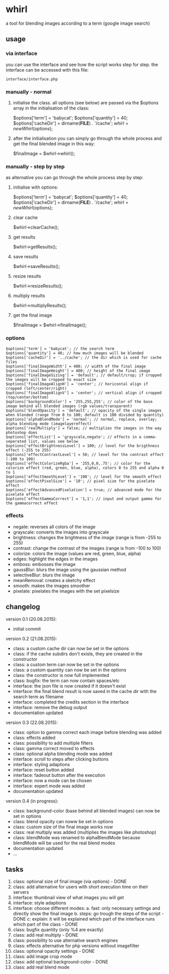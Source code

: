 # whirl
a tool for blending images according to a term (google image search)

## usage

### via interface
you can use the interface and see how the script works step for step.
the interface can be accessed with this file:

	interface/interface.php

### manually - normal

1) initialise the class. all options (see below) are passed via the $options array in the initialisation of the class:

	$options['term'] = 'babycat';
	$options['quantity'] = 40;
	$options['cacheDir'] = dirname(__FILE__) . '/cache';
	$whirl = new Whirl($options);

2) after the initialisation you can simply go through the whole process and get the final blended image in this way:

	$finalImage = $whirl->whirl();

### manually - step by step

as alternative you can go through the whole process step by step:

1) initialise with options:

	$options['term'] = 'babycat';
	$options['quantity'] = 40;
	$options['cacheDir'] = dirname(__FILE__) . '/cache';
	$whirl = new Whirl($options);

2) clear cache

	$whirl->clearCache();

3) get results

	$whirl->getResults();

4) save results

	$whirl->saveResults();

5) resize results

	$whirl->resizeResults();

6) multiply results

	$whirl->multiplyResults();

7) get the final image

	$finalImage = $whirl->finalImage();

### options

	$options['term'] = 'babycat'; // the search term
	$options['quantity'] = 40; // how much images will be blended
	$options['cacheDir'] = '../cache'; // the dir which is used for cache files
	$options['finalImageWidth'] = 400; // width of the final image
	$options['finalImageHeight'] = 400; // height of the final image
	$options['finalImageSizing'] = 'default'; // default/crop; if cropped the images will be cropped to exact size
	$options['finalImageAlignH'] = 'center'; // horicontal align if cropped (left/center/right)
	$options['finalImageAlignV'] = 'center'; // vertical align if cropped (top/center/bottom)
	$options['backgroundColor'] = '255,255,255'; // color of the base image behind all blended images (rgb values/transparent)
	$options['blendOpacity'] = 'default'; // opacity of the single images when blended (range from 0 to 100; default is 100 divided by quantity)
	$options['alphaBlendMode'] = 'normal'; // normal, replace, overlay; alpha blending mode (imagelayereffect)
	$options['realMultiply'] = false; // multiplies the images in the way photoshop does
	$options['effectList'] = 'grayscale,negate'; // effects in a comma-seperated list, values see below
	$options['effectBrightnessLevel'] = 100; // level for the brigthness effect (-255 to 255)
	$options['effectContrastLevel'] = 50; // level for the contrast effect (-100 to 100)
	$options['effectColorizeRgba'] = '255,0,0,.75'; // color for the colorize effect (red, green, blue, alpha), colors 0 to 255 and alpha 0 to 1
	$options['effectSmoothLevel'] = '100'; // level for the smooth effect
	$options['effectPixelSize'] = '10'; // pixel size for the pixelate effect
	$options['effectAdvancedPixelation'] = true; // advanced mode for the pixelate effect
	$options['effectGammaCorrect'] = '1,1'; // input and output gamma for the gammacorrect effect

### effects
 - negate: reverses all colors of the image
 - grayscale: converts the images into grayscale
 - brightness: changes the brightness of the image (range is from -255 to 255)
 - contrast: change the contrast of the images (range is from -100 to 100)
 - colorize: colors the image (values are red, green, blue, alpha)
 - edges: highlight the edges in the images
 - emboss: embosses the image
 - gaussBlur: blurs the image using the gaussian method
 - selectiveBlur: blurs the image
 - meanRemoval: creates a sketchy effect
 - smooth: makes the images smoother
 - pixelate: pixelates the images with the set pixelsize

## changelog
version 0.1 (20.08.2015):
 - initial commit

version 0.2 (21.08.2015):
 - class: a custom cache dir can now be set in the options
 - class: if the cache subdirs don't exists, they are created in the constructor
 - class: a custom term can now be set in the options
 - class: a custom quantity can now be set in the options
 - class: the constructor is now full implemented
 - class: bugfix: the term can now contain spaces/etc
 - interface: the json file is now created if it doesn't exist
 - interface: the final blend result is now saved in the cache dir with the search term as filename
 - interface: completed the credits section in the interface
 - interface: remove the debug output
 - documentation updated

version 0.3 (22.08.2015):
 - class: option to gamma correct each image before blending was added
 - class: effects added
 - class: possibility to add multiple filters
 - class: gamma correct moved to effects
 - class: optional alpha blending mode was added
 - interface: scroll to steps after clicking buttons
 - interface: styling adaptions
 - interface: reset button added
 - interface: fadeout button after the execution
 - interface: now a mode can be chosen
 - interface: expert mode was added
 - documentation updated
 
 version 0.4 (in progress):
 - class: background-color (base behind all blended images) can now be set in options
 - class: blend opacity can noww be set in options
 - class: custom size of the final image works now
 - class: real multiply was added (multiplies the images like photoshop)
 - class: blendMode was renamed to alphaBlendMode because blendMode will be used for the real blend modes
 - documentation updated
 - ...

## tasks
 1. class: optional size of final image (via options) - DONE
 3. class: add alternative for users with short execution time on their servers
 4. interface: thumbnail view of what images you will get
 5. interface: style adaptions
 6. interface: choose different modes:
  a. fast: only necessary settings and directly show the final image
  b. steps: go trough the steps of the script - DONE
  c: explain: it will be explained which part of the interface runs which part of the class - DONE
 7. class: bugfix quantity (only %4 are exactly)
 8. class: add real multiply - DONE
 9. class: possibility to use alternative search engines
 10. class: effects alternative for php versions without imagefilter
 11. class: optional opacity settings - DONE
 12. class: add image crop mode
 13. class: add optional background-color - DONE
 14. class: add real blend mode